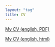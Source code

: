 ```yaml
---
layout: "tag"
title: CV
---
```


[My CV (english, PDF)](../documents/cv.pdf)

[My CV (english, html)](cv_page)

